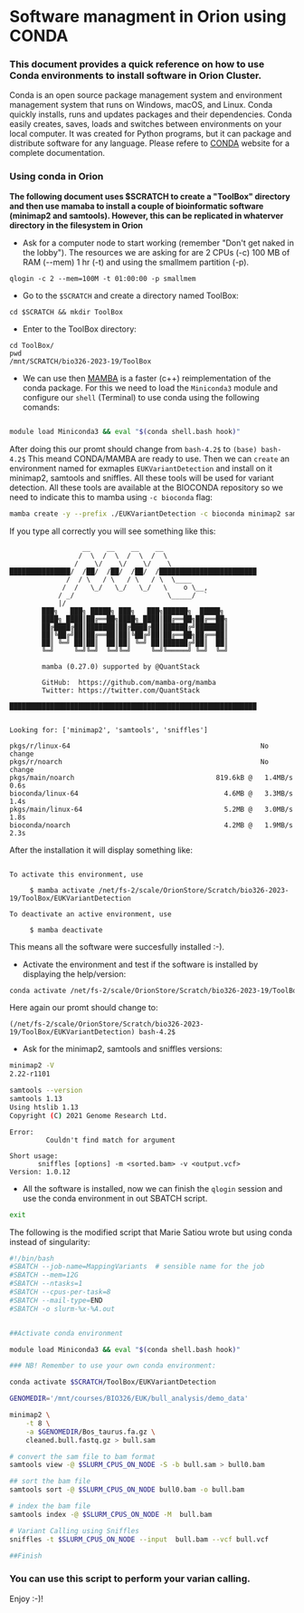 # Software managment in Orion using CONDA

### This document provides a quick reference on how to use Conda environments to install software in Orion Cluster.

Conda is an open source package management system and environment management system that runs on Windows, macOS, and Linux. Conda quickly installs, runs and updates packages and their dependencies. Conda easily creates, saves, loads and switches between environments on your local computer. It was created for Python programs, but it can package and distribute software for any language. Please refere to [CONDA](https://docs.conda.io/en/latest/) website for a complete documentation. 

### Using conda in Orion

**The following document uses $SCRATCH to create a "ToolBox" directory and then use mamaba to install a couple of bioinformatic software (minimap2 and samtools). However, this can be replicated in whaterver directory in the filesystem in Orion**

* Ask for a computer node to start working (remember "Don't get naked in the lobby"). The resources we are asking for are 2 CPUs (-c) 100 MB of RAM (--mem) 1 hr (-t) and using the smallmem partition (-p).

```console
qlogin -c 2 --mem=100M -t 01:00:00 -p smallmem
```

* Go to the ```$SCRATCH``` and create a directory named ToolBox:

```console
cd $SCRATCH && mkdir ToolBox
```

* Enter to the ToolBox directory:

```console
cd ToolBox/
pwd
/mnt/SCRATCH/bio326-2023-19/ToolBox
```

* We can use then [MAMBA](https://github.com/mamba-org/mamba) is a faster (c++) reimplementation of the conda package. For this we need to load the ```Miniconda3``` module and 
configure our ```shell``` (Terminal) to use conda using the following comands:

```bash

module load Miniconda3 && eval "$(conda shell.bash hook)"

``` 

After doing this our promt should change from ```bash-4.2$``` to ```(base) bash-4.2$``` This meand CONDA/MAMBA are ready to use. Then we can ```create``` an environment named for exmaples ```EUKVariantDetection``` and install on it minimap2, samtools  and sniffles. All these tools will be used for variant detection. All these tools are available at the BIOCONDA repository so we need to indicate this to mamba using ```-c bioconda``` flag:

```bash
mamba create -y --prefix ./EUKVariantDetection -c bioconda minimap2 samtools sniffles
```

If you type all correctly you will see something like this:

```
                  __    __    __    __
                 /  \  /  \  /  \  /  \
                /    \/    \/    \/    \
███████████████/  /██/  /██/  /██/  /████████████████████████
              /  / \   / \   / \   / \  \____
             /  /   \_/   \_/   \_/   \    o \__,
            / _/                       \_____/  `
            |/
        ███╗   ███╗ █████╗ ███╗   ███╗██████╗  █████╗
        ████╗ ████║██╔══██╗████╗ ████║██╔══██╗██╔══██╗
        ██╔████╔██║███████║██╔████╔██║██████╔╝███████║
        ██║╚██╔╝██║██╔══██║██║╚██╔╝██║██╔══██╗██╔══██║
        ██║ ╚═╝ ██║██║  ██║██║ ╚═╝ ██║██████╔╝██║  ██║
        ╚═╝     ╚═╝╚═╝  ╚═╝╚═╝     ╚═╝╚═════╝ ╚═╝  ╚═╝

        mamba (0.27.0) supported by @QuantStack

        GitHub:  https://github.com/mamba-org/mamba
        Twitter: https://twitter.com/QuantStack

█████████████████████████████████████████████████████████████


Looking for: ['minimap2', 'samtools', 'sniffles']

pkgs/r/linux-64                                               No change
pkgs/r/noarch                                                 No change
pkgs/main/noarch                                   819.6kB @   1.4MB/s  0.6s
bioconda/linux-64                                    4.6MB @   3.3MB/s  1.4s
pkgs/main/linux-64                                   5.2MB @   3.0MB/s  1.8s
bioconda/noarch                                      4.2MB @   1.9MB/s  2.3s
```

After the installation it will display something like:

```

To activate this environment, use

     $ mamba activate /net/fs-2/scale/OrionStore/Scratch/bio326-2023-19/ToolBox/EUKVariantDetection

To deactivate an active environment, use

     $ mamba deactivate
```

This means all the software were succesfully installed :-).

* Activate the environment and test if the software is installed by displaying the help/version:

```bash
conda activate /net/fs-2/scale/OrionStore/Scratch/bio326-2023-19/ToolBox/EUKVariantDetection
```
Here again our promt should change to:

```
(/net/fs-2/scale/OrionStore/Scratch/bio326-2023-19/ToolBox/EUKVariantDetection) bash-4.2$
```
* Ask for the minimap2, samtools and sniffles versions:

```bash
minimap2 -V
2.22-r1101
```
```bash
samtools --version
samtools 1.13
Using htslib 1.13
Copyright (C) 2021 Genome Research Ltd.
```
```niffles -V
Error:
         Couldn't find match for argument

Short usage:
       sniffles [options] -m <sorted.bam> -v <output.vcf>
Version: 1.0.12
```

* All the software is installed, now we can finish the ```qlogin``` session and use the conda environment in out SBATCH script.

```bash
exit
```

The following is the modified script that Marie Satiou wrote but using conda instead of singularity:

```bash
#!/bin/bash
#SBATCH --job-name=MappingVariants  # sensible name for the job
#SBATCH --mem=12G 
#SBATCH --ntasks=1   
#SBATCH --cpus-per-task=8
#SBATCH --mail-type=END
#SBATCH -o slurm-%x-%A.out


##Activate conda environment

module load Miniconda3 && eval "$(conda shell.bash hook)"

### NB! Remember to use your own conda environment:

conda activate $SCRATCH/ToolBox/EUKVariantDetection 

GENOMEDIR='/mnt/courses/BIO326/EUK/bull_analysis/demo_data'

minimap2 \
    -t 8 \
    -a $GENOMEDIR/Bos_taurus.fa.gz \
    cleaned.bull.fastq.gz > bull.sam

# convert the sam file to bam format
samtools view -@ $SLURM_CPUS_ON_NODE -S -b bull.sam > bull0.bam

## sort the bam file
samtools sort -@ $SLURM_CPUS_ON_NODE bull0.bam -o bull.bam

# index the bam file
samtools index -@ $SLURM_CPUS_ON_NODE -M  bull.bam

# Variant Calling using Sniffles
sniffles -t $SLURM_CPUS_ON_NODE --input  bull.bam --vcf bull.vcf

##Finish


```

### You can use this script to perform your varian calling.

Enjoy :-)!





